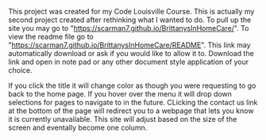 This project was created for my Code Louisville Course. This is actually 
my second project created after rethinking what I wanted to do.
To pull up the site you may go to "https://scarman7.github.io/BrittanysInHomeCare/".
To view the readme file go to "https://scarman7.github.io/BrittanysInHomeCare/README". This link may automatically download or ask if you would like to allow it to.
Download the link and open in note pad or any other document style application of your choice.

If you click the title it will change color as though you were requesting to go back to the home page. 
If you hover over the menu it will drop down selections for pages to navigate to in the future. CLicking the contact us link at the bottom of the page will redirect you to a webpage that lets you know it is currently unavailable.
This site will adjust based on the size of the screen and eventally become one column.